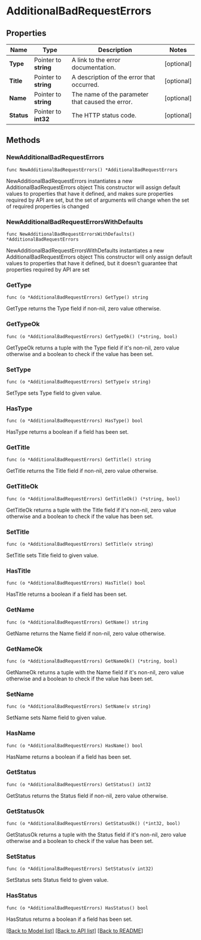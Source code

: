 # AdditionalBadRequestErrors

## Properties

Name | Type | Description | Notes
------------ | ------------- | ------------- | -------------
**Type** | Pointer to **string** | A link to the error documentation. | [optional] 
**Title** | Pointer to **string** | A description of the error that occurred. | [optional] 
**Name** | Pointer to **string** | The name of the parameter that caused the error. | [optional] 
**Status** | Pointer to **int32** | The HTTP status code. | [optional] 

## Methods

### NewAdditionalBadRequestErrors

`func NewAdditionalBadRequestErrors() *AdditionalBadRequestErrors`

NewAdditionalBadRequestErrors instantiates a new AdditionalBadRequestErrors object
This constructor will assign default values to properties that have it defined,
and makes sure properties required by API are set, but the set of arguments
will change when the set of required properties is changed

### NewAdditionalBadRequestErrorsWithDefaults

`func NewAdditionalBadRequestErrorsWithDefaults() *AdditionalBadRequestErrors`

NewAdditionalBadRequestErrorsWithDefaults instantiates a new AdditionalBadRequestErrors object
This constructor will only assign default values to properties that have it defined,
but it doesn't guarantee that properties required by API are set

### GetType

`func (o *AdditionalBadRequestErrors) GetType() string`

GetType returns the Type field if non-nil, zero value otherwise.

### GetTypeOk

`func (o *AdditionalBadRequestErrors) GetTypeOk() (*string, bool)`

GetTypeOk returns a tuple with the Type field if it's non-nil, zero value otherwise
and a boolean to check if the value has been set.

### SetType

`func (o *AdditionalBadRequestErrors) SetType(v string)`

SetType sets Type field to given value.

### HasType

`func (o *AdditionalBadRequestErrors) HasType() bool`

HasType returns a boolean if a field has been set.

### GetTitle

`func (o *AdditionalBadRequestErrors) GetTitle() string`

GetTitle returns the Title field if non-nil, zero value otherwise.

### GetTitleOk

`func (o *AdditionalBadRequestErrors) GetTitleOk() (*string, bool)`

GetTitleOk returns a tuple with the Title field if it's non-nil, zero value otherwise
and a boolean to check if the value has been set.

### SetTitle

`func (o *AdditionalBadRequestErrors) SetTitle(v string)`

SetTitle sets Title field to given value.

### HasTitle

`func (o *AdditionalBadRequestErrors) HasTitle() bool`

HasTitle returns a boolean if a field has been set.

### GetName

`func (o *AdditionalBadRequestErrors) GetName() string`

GetName returns the Name field if non-nil, zero value otherwise.

### GetNameOk

`func (o *AdditionalBadRequestErrors) GetNameOk() (*string, bool)`

GetNameOk returns a tuple with the Name field if it's non-nil, zero value otherwise
and a boolean to check if the value has been set.

### SetName

`func (o *AdditionalBadRequestErrors) SetName(v string)`

SetName sets Name field to given value.

### HasName

`func (o *AdditionalBadRequestErrors) HasName() bool`

HasName returns a boolean if a field has been set.

### GetStatus

`func (o *AdditionalBadRequestErrors) GetStatus() int32`

GetStatus returns the Status field if non-nil, zero value otherwise.

### GetStatusOk

`func (o *AdditionalBadRequestErrors) GetStatusOk() (*int32, bool)`

GetStatusOk returns a tuple with the Status field if it's non-nil, zero value otherwise
and a boolean to check if the value has been set.

### SetStatus

`func (o *AdditionalBadRequestErrors) SetStatus(v int32)`

SetStatus sets Status field to given value.

### HasStatus

`func (o *AdditionalBadRequestErrors) HasStatus() bool`

HasStatus returns a boolean if a field has been set.


[[Back to Model list]](../README.md#documentation-for-models) [[Back to API list]](../README.md#documentation-for-api-endpoints) [[Back to README]](../README.md)


